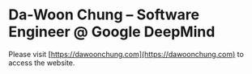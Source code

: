 # Da-Woon Chung – Software Engineer @ Google DeepMind

Please visit [https://dawoonchung.com](https://dawoonchung.com) to access the website.
